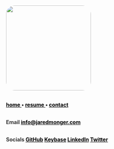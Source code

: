 <title>Jared Monger</title>
<style>
  body          { margin:40px; color:#333; }
  a, a:visited  { color: black; text-decoration:underline}
  code          {background-color: #f8f8f8; padding:5px;}
  li            { margin:5px; }
  p             {margin:30px 0;}
  .img-rounded  {border-radius: 10%;}
</style>

<img class="img-rounded" height="230" src="https://avatars3.githubusercontent.com/u/27711028?v=3&amp;s=460" width="230">

<strong> <a href="{{site.url}}/index">  home </a> •  <a href="{{site.url}}/resume">  resume </a> •  <a href="{{site.url}}/contact">  contact </a>
  <br>

**Email**
[info@jaredmonger.com](mailto:info@jaredmonger.com)

**Socials**
[GitHub](https://github.com/jaredmo)
[Keybase](https://keybase.io/jmonger) 
[LinkedIn](https://www.linkedin.com/in/jaredmonger)
[Twitter](https://twitter.com/jmonger)